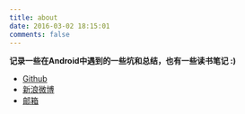 ```yaml
---
title: about
date: 2016-03-02 18:15:01
comments: false
---
```


**记录一些在Android中遇到的一些坑和总结，也有一些读书笔记 :)**

* [Github](https://github.com/melodyxxx)
* [新浪微博](http://weibo.com/95han)
* [邮箱](mailto:hanjie95@126.com)
